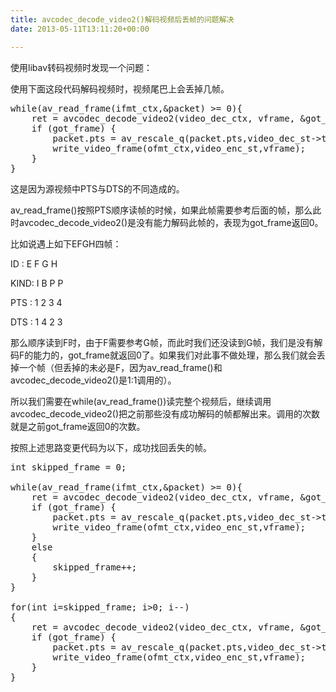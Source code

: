 ```yaml
---
title: avcodec_decode_video2()解码视频后丢帧的问题解决
date: 2013-05-11T13:11:20+00:00

---
```

使用libav转码视频时发现一个问题：

使用下面这段代码解码视频时，视频尾巴上会丢掉几帧。

<pre class="brush: cpp">while(av_read_frame(ifmt_ctx,&packet) >= 0){
    ret = avcodec_decode_video2(video_dec_ctx, vframe, &got_frame, &packet);
    if (got_frame) {
        packet.pts = av_rescale_q(packet.pts,video_dec_st->time_base,video_enc_st->time_base);
        write_video_frame(ofmt_ctx,video_enc_st,vframe);
    }
}
</pre>

这是因为源视频中PTS与DTS的不同造成的。

av\_read\_frame()按照PTS顺序读帧的时候，如果此帧需要参考后面的帧，那么此时avcodec\_decode\_video2()是没有能力解码此帧的，表现为got_frame返回0。

比如说遇上如下EFGH四帧：

ID : E F G H
  
KIND: I B P P
  
PTS : 1 2 3 4
  
DTS : 1 4 2 3

那么顺序读到F时，由于F需要参考G帧，而此时我们还没读到G帧，我们是没有解码F的能力的，got\_frame就返回0了。如果我们对此事不做处理，那么我们就会丢掉一个帧（但丢掉的未必是F，因为av\_read\_frame()和avcodec\_decode_video2()是1:1调用的）。

所以我们需要在while(av\_read\_frame())读完整个视频后，继续调用avcodec\_decode\_video2()把之前那些没有成功解码的帧都解出来。调用的次数就是之前got_frame返回0的次数。

按照上述思路变更代码为以下，成功找回丢失的帧。

<pre class="brush: cpp">int skipped_frame = 0;

while(av_read_frame(ifmt_ctx,&packet) >= 0){
    ret = avcodec_decode_video2(video_dec_ctx, vframe, &got_frame, &packet);
    if (got_frame) {
        packet.pts = av_rescale_q(packet.pts,video_dec_st->time_base,video_enc_st->time_base);
        write_video_frame(ofmt_ctx,video_enc_st,vframe);
    }
    else
    {
        skipped_frame++;
    }
}

for(int i=skipped_frame; i>0; i--)
{
    ret = avcodec_decode_video2(video_dec_ctx, vframe, &got_frame, &packet);
    if (got_frame) {
        packet.pts = av_rescale_q(packet.pts,video_dec_st->time_base,video_enc_st->time_base);
        write_video_frame(ofmt_ctx,video_enc_st,vframe);
    }
}
</pre>
